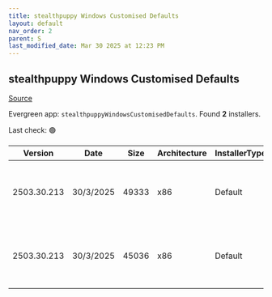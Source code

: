 ```yaml
---
title: stealthpuppy Windows Customised Defaults
layout: default
nav_order: 2
parent: S
last_modified_date: Mar 30 2025 at 12:23 PM
---
```


## stealthpuppy Windows Customised Defaults

[Source](https://stealthpuppy.com/image-customise/)

Evergreen app: `stealthpuppyWindowsCustomisedDefaults`. Found **2** installers.

Last check: 🟢

| Version     | Date      | Size  | Architecture | InstallerType | Type      | URI                                                                                                                                                                                                                  |
| ----------- | --------- | ----- | ------------ | ------------- | --------- | -------------------------------------------------------------------------------------------------------------------------------------------------------------------------------------------------------------------- |
| 2503.30.213 | 30/3/2025 | 49333 | x86          | Default       | intunewin | [https://github.com/aaronparker/image-customise/releases/download/v2503.30.213/Install-Defaults.intunewin](https://github.com/aaronparker/image-customise/releases/download/v2503.30.213/Install-Defaults.intunewin) |
| 2503.30.213 | 30/3/2025 | 45036 | x86          | Default       | zip       | [https://github.com/aaronparker/image-customise/releases/download/v2503.30.213/image-customise.zip](https://github.com/aaronparker/image-customise/releases/download/v2503.30.213/image-customise.zip)               |

